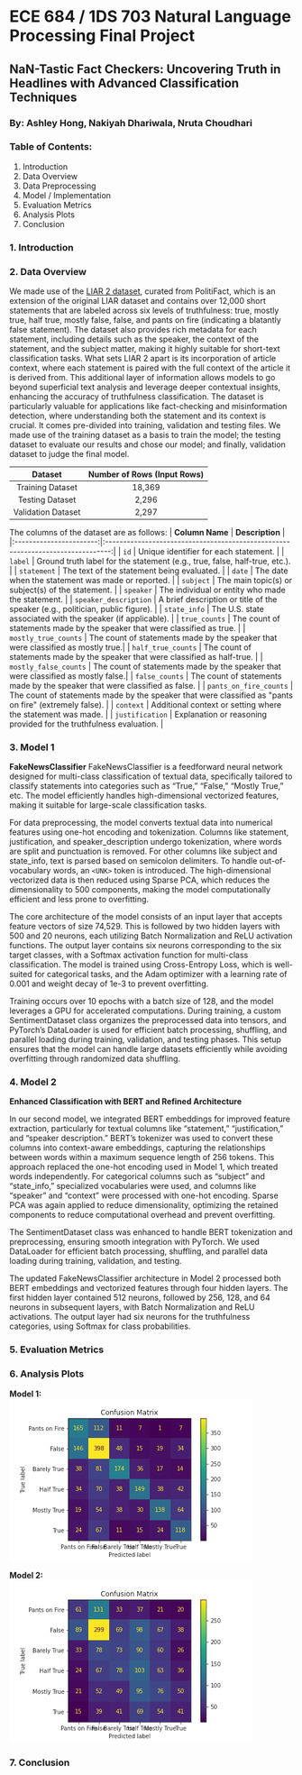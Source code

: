 # ECE 684 / 1DS 703 Natural Language Processing Final Project 

## NaN-Tastic Fact Checkers: Uncovering Truth in Headlines with Advanced Classification Techniques
### By: Ashley Hong, Nakiyah Dhariwala, Nruta Choudhari

### Table of Contents:
1. Introduction
2. Data Overview
3. Data Preprocessing
4. Model / Implementation
5. Evaluation Metrics
6. Analysis Plots
7. Conclusion

### 1. Introduction

### 2. Data Overview
We made use of the [LIAR 2 dataset](https://paperswithcode.com/dataset/liar2), curated from PolitiFact, which is an extension of the original LIAR dataset and contains over 12,000 short statements that are labeled across six levels of truthfulness: true, mostly true, half true, mostly false, false, and pants on fire (indicating a blatantly false statement). The dataset also provides rich metadata for each statement, including details such as the speaker, the context of the statement, and the subject matter, making it highly suitable for short-text classification tasks.
What sets LIAR 2 apart is its incorporation of article context, where each statement is paired with the full context of the article it is derived from. This additional layer of information allows models to go beyond superficial text analysis and leverage deeper contextual insights, enhancing the accuracy of truthfulness classification. The dataset is particularly valuable for applications like fact-checking and misinformation detection, where understanding both the statement and its context is crucial.
It comes pre-divided into training, validation and testing files. We made use of the training dataset as a basis to train the model; the testing dataset to evaluate our results and chose our model; and finally, validation dataset to judge the final model.

|      Dataset      | Number of Rows (Input Rows) |
|:-----------------:|:---------------------------:|
| Training Dataset  |           18,369           |
| Testing Dataset   |           2,296            |
| Validation Dataset|           2,297            |

The columns of the dataset are as follows:
| **Column Name**        | **Description**                                                                 |
|:-----------------------:|:-------------------------------------------------------------------------------:|
| `id`                   | Unique identifier for each statement.                                           |
| `label`                | Ground truth label for the statement (e.g., true, false, half-true, etc.).      |
| `statement`            | The text of the statement being evaluated.                                      |
| `date`                 | The date when the statement was made or reported.                               |
| `subject`              | The main topic(s) or subject(s) of the statement.                               |
| `speaker`              | The individual or entity who made the statement.                                |
| `speaker_description`  | A brief description or title of the speaker (e.g., politician, public figure).  |
| `state_info`           | The U.S. state associated with the speaker (if applicable).                    |
| `true_counts`          | The count of statements made by the speaker that were classified as true.       |
| `mostly_true_counts`   | The count of statements made by the speaker that were classified as mostly true.|
| `half_true_counts`     | The count of statements made by the speaker that were classified as half-true.  |
| `mostly_false_counts`  | The count of statements made by the speaker that were classified as mostly false.|
| `false_counts`         | The count of statements made by the speaker that were classified as false.      |
| `pants_on_fire_counts` | The count of statements made by the speaker that were classified as "pants on fire" (extremely false). |
| `context`              | Additional context or setting where the statement was made.                     |
| `justification`        | Explanation or reasoning provided for the truthfulness evaluation.              |


### 3. Model 1
**FakeNewsClassifier**
FakeNewsClassifier is a feedforward neural network designed for multi-class classification of textual data, specifically tailored to classify statements into categories such as “True,” “False,” “Mostly True,” etc. The model efficiently handles high-dimensional vectorized features, making it suitable for large-scale classification tasks.

For data preprocessing, the model converts textual data into numerical features using one-hot encoding and tokenization. Columns like statement, justification, and speaker_description undergo tokenization, where words are split and punctuation is removed. For other columns like subject and state_info, text is parsed based on semicolon delimiters. To handle out-of-vocabulary words, an `<UNK>` token is introduced. The high-dimensional vectorized data is then reduced using Sparse PCA, which reduces the dimensionality to 500 components, making the model computationally efficient and less prone to overfitting.

The core architecture of the model consists of an input layer that accepts feature vectors of size 74,529. This is followed by two hidden layers with 500 and 20 neurons, each utilizing Batch Normalization and ReLU activation functions. The output layer contains six neurons corresponding to the six target classes, with a Softmax activation function for multi-class classification. The model is trained using Cross-Entropy Loss, which is well-suited for categorical tasks, and the Adam optimizer with a learning rate of 0.001 and weight decay of 1e-3 to prevent overfitting.

Training occurs over 10 epochs with a batch size of 128, and the model leverages a GPU for accelerated computations. During training, a custom SentimentDataset class organizes the preprocessed data into tensors, and PyTorch’s DataLoader is used for efficient batch processing, shuffling, and parallel loading during training, validation, and testing phases. This setup ensures that the model can handle large datasets efficiently while avoiding overfitting through randomized data shuffling.

### 4. Model 2
**Enhanced Classification with BERT and Refined Architecture**

In our second model, we integrated BERT embeddings for improved feature extraction, particularly for textual columns like “statement,” “justification,” and “speaker description.” BERT’s tokenizer was used to convert these columns into context-aware embeddings, capturing the relationships between words within a maximum sequence length of 256 tokens. This approach replaced the one-hot encoding used in Model 1, which treated words independently. For categorical columns such as “subject” and “state_info,” specialized vocabularies were used, and columns like “speaker” and “context” were processed with one-hot encoding. Sparse PCA was again applied to reduce dimensionality, optimizing the retained components to reduce computational overhead and prevent overfitting.

The SentimentDataset class was enhanced to handle BERT tokenization and preprocessing, ensuring smooth integration with PyTorch. We used DataLoader for efficient batch processing, shuffling, and parallel data loading during training, validation, and testing.

The updated FakeNewsClassifier architecture in Model 2 processed both BERT embeddings and vectorized features through four hidden layers. The first hidden layer contained 512 neurons, followed by 256, 128, and 64 neurons in subsequent layers, with Batch Normalization and ReLU activations. The output layer had six neurons for the truthfulness categories, using Softmax for class probabilities.

### 5. Evaluation Metrics

### 6. Analysis Plots
**Model 1:**  
![main_confusion_matrix](notebooks/main_confusion_matrix_white_background.png)

**Model 2:**  
![test_confusion_matrix](notebooks/test_confusion_matrix_white_background.png)

### 7. Conclusion